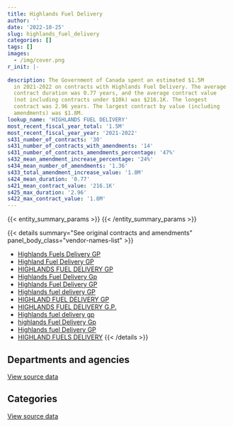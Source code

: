 ```yaml
---
title: Highlands Fuel Delivery
author: ''
date: '2022-10-25'
slug: highlands_fuel_delivery
categories: []
tags: []
images:
  - /img/cover.png
r_init: |-
  
description: The Government of Canada spent an estimated $1.5M
  in 2021-2022 on contracts with Highlands Fuel Delivery. The average
  contract duration was 0.77 years, and the average contract value
  (not including contracts under $10k) was $216.1K. The longest
  contract was 2.96 years. The largest contract by value (including
  amendments) was $1.8M.
lookup_name: 'HIGHLANDS FUEL DELIVERY'
most_recent_fiscal_year_total: '1.5M'
most_recent_fiscal_year_year: '2021-2022'
s431_number_of_contracts: '30'
s431_number_of_contracts_with_amendments: '14'
s431_number_of_contracts_amendments_percentage: '47%'
s432_mean_amendment_increase_percentage: '24%'
s434_mean_number_of_amendments: '1.36'
s433_total_amendment_increase_value: '1.8M'
s424_mean_duration: '0.77'
s421_mean_contract_value: '216.1K'
s425_max_duration: '2.96'
s422_max_contract_value: '1.8M'
---
```


<script src="/rmarkdown-libs/htmlwidgets/htmlwidgets.js"></script>
<link href="/rmarkdown-libs/datatables-css/datatables-crosstalk.css" rel="stylesheet" />
<script src="/rmarkdown-libs/datatables-binding/datatables.js"></script>
<script src="/rmarkdown-libs/jquery/jquery-3.6.0.min.js"></script>
<link href="/rmarkdown-libs/dt-core-bootstrap/css/dataTables.bootstrap.min.css" rel="stylesheet" />
<link href="/rmarkdown-libs/dt-core-bootstrap/css/dataTables.bootstrap.extra.css" rel="stylesheet" />
<script src="/rmarkdown-libs/dt-core-bootstrap/js/jquery.dataTables.min.js"></script>
<script src="/rmarkdown-libs/dt-core-bootstrap/js/dataTables.bootstrap.min.js"></script>
<link href="/rmarkdown-libs/crosstalk/css/crosstalk.min.css" rel="stylesheet" />
<script src="/rmarkdown-libs/crosstalk/js/crosstalk.min.js"></script>
<script src="/rmarkdown-libs/htmlwidgets/htmlwidgets.js"></script>
<link href="/rmarkdown-libs/datatables-css/datatables-crosstalk.css" rel="stylesheet" />
<script src="/rmarkdown-libs/datatables-binding/datatables.js"></script>
<script src="/rmarkdown-libs/jquery/jquery-3.6.0.min.js"></script>
<link href="/rmarkdown-libs/dt-core-bootstrap/css/dataTables.bootstrap.min.css" rel="stylesheet" />
<link href="/rmarkdown-libs/dt-core-bootstrap/css/dataTables.bootstrap.extra.css" rel="stylesheet" />
<script src="/rmarkdown-libs/dt-core-bootstrap/js/jquery.dataTables.min.js"></script>
<script src="/rmarkdown-libs/dt-core-bootstrap/js/dataTables.bootstrap.min.js"></script>
<link href="/rmarkdown-libs/crosstalk/css/crosstalk.min.css" rel="stylesheet" />
<script src="/rmarkdown-libs/crosstalk/js/crosstalk.min.js"></script>

{{< entity_summary_params >}}
{{< /entity_summary_params >}}

{{< details summary="See original contracts and amendments" panel_body_class="vendor-names-list" >}}
- [Highlands Fuels Delivery GP](https://search.open.canada.ca/en/ct/?sort=contract_value_f%20desc&page=1&search_text=%22Highlands%20Fuels%20Delivery%20GP%22)
- [Highland Fuel Delivery GP](https://search.open.canada.ca/en/ct/?sort=contract_value_f%20desc&page=1&search_text=%22Highland%20Fuel%20Delivery%20%20GP%22)
- [HIGHLANDS FUEL DELIVERY GP](https://search.open.canada.ca/en/ct/?sort=contract_value_f%20desc&page=1&search_text=%22HIGHLANDS%20FUEL%20DELIVERY%20GP%22)
- [Highlands Fuel Delivery Gp](https://search.open.canada.ca/en/ct/?sort=contract_value_f%20desc&page=1&search_text=%22Highlands%20Fuel%20Delivery%20Gp%22)
- [Highlands Fuel Delivery GP](https://search.open.canada.ca/en/ct/?sort=contract_value_f%20desc&page=1&search_text=%22Highlands%20Fuel%20Delivery%20GP%22)
- [Highlands fuel delivery GP](https://search.open.canada.ca/en/ct/?sort=contract_value_f%20desc&page=1&search_text=%22Highlands%20fuel%20delivery%20GP%22)
- [HIGHLAND FUEL DELIVERY GP](https://search.open.canada.ca/en/ct/?sort=contract_value_f%20desc&page=1&search_text=%22HIGHLAND%20FUEL%20DELIVERY%20GP%22)
- [HIGHLANDS FUEL DELIVERY G.P.](https://search.open.canada.ca/en/ct/?sort=contract_value_f%20desc&page=1&search_text=%22HIGHLANDS%20FUEL%20DELIVERY%20G.P.%22)
- [Highlands fuel delivery gp](https://search.open.canada.ca/en/ct/?sort=contract_value_f%20desc&page=1&search_text=%22Highlands%20fuel%20delivery%20gp%22)
- [highlands Fuel Delivery Gp](https://search.open.canada.ca/en/ct/?sort=contract_value_f%20desc&page=1&search_text=%22highlands%20Fuel%20Delivery%20Gp%22)
- [Highlands fuel Delivery GP](https://search.open.canada.ca/en/ct/?sort=contract_value_f%20desc&page=1&search_text=%22Highlands%20fuel%20Delivery%20GP%22)
- [HIGHLAND FUELS DELIVERY](https://search.open.canada.ca/en/ct/?sort=contract_value_f%20desc&page=1&search_text=%22HIGHLAND%20FUELS%20DELIVERY%22)
{{< /details >}}

## Departments and agencies

<div id="htmlwidget-1" style="width:100%;height:auto;" class="datatables html-widget"></div>
<script type="application/json" data-for="htmlwidget-1">{"x":{"style":"bootstrap","filter":"none","vertical":false,"data":[["<a href=\"/departments/dnd-mdn/\">National Defence<\/a>","<a href=\"/departments/nrc-cnrc/\">National Research Council Canada<\/a>","<a href=\"/departments/pwgsc-tpsgc/\">Public Services and Procurement Canada<\/a>"],[null,34500,307842.4],[1061990.38,44965,419241.92],[2241267.98,31116.99,467092.92],[1006296.83,11077.47,484342.92]],"container":"<table class=\"table table-striped table-hover row-border order-column display\">\n  <thead>\n    <tr>\n      <th>Department<\/th>\n      <th>2018-2019<\/th>\n      <th>2019-2020<\/th>\n      <th>2020-2021<\/th>\n      <th>2021-2022<\/th>\n    <\/tr>\n  <\/thead>\n<\/table>","options":{"order":[[4,"desc"]],"pageLength":10,"autoWidth":true,"columnDefs":[{"targets":1,"render":"function(data, type, row, meta) {\n    return type !== 'display' ? data : DTWidget.formatCurrency(data, \"$\", 2, 3, \",\", \".\", true, null);\n  }"},{"targets":2,"render":"function(data, type, row, meta) {\n    return type !== 'display' ? data : DTWidget.formatCurrency(data, \"$\", 2, 3, \",\", \".\", true, null);\n  }"},{"targets":3,"render":"function(data, type, row, meta) {\n    return type !== 'display' ? data : DTWidget.formatCurrency(data, \"$\", 2, 3, \",\", \".\", true, null);\n  }"},{"targets":4,"render":"function(data, type, row, meta) {\n    return type !== 'display' ? data : DTWidget.formatCurrency(data, \"$\", 2, 3, \",\", \".\", true, null);\n  }"},{"width":"16%","targets":[1,2,3,4]},{"className":"dt-right","targets":[1,2,3,4]}],"orderClasses":false}},"evals":["options.columnDefs.0.render","options.columnDefs.1.render","options.columnDefs.2.render","options.columnDefs.3.render"],"jsHooks":[]}</script>
<p class="text-right">
<a href="https://github.com/GoC-Spending/contracts-data/tree/main/data/out/vendors/highlands_fuel_delivery/summary_by_fiscal_year_by_department.csv" class="source-data-link btn btn-link">View source data</a>
</p>

## Categories

<div id="htmlwidget-2" style="width:100%;height:auto;" class="datatables html-widget"></div>
<script type="application/json" data-for="htmlwidget-2">{"x":{"style":"bootstrap","filter":"none","vertical":false,"data":[["<a href=\"/categories/facilities_and_construction/\">Facilities and construction<\/a>","<a href=\"/categories/defence/\">Defence<\/a>","<a href=\"/categories/transportation_and_logistics/\">Transportation and logistics<\/a>","<a href=\"/categories/industrial_products_and_services/\">Industrial products and services<\/a>"],[null,null,342342.4,null],[null,1061990.38,464206.92,null],[31116.99,2241267.98,467092.92,null],[null,1006296.83,484342.92,11077.47]],"container":"<table class=\"table table-striped table-hover row-border order-column display\">\n  <thead>\n    <tr>\n      <th>Category<\/th>\n      <th>2018-2019<\/th>\n      <th>2019-2020<\/th>\n      <th>2020-2021<\/th>\n      <th>2021-2022<\/th>\n    <\/tr>\n  <\/thead>\n<\/table>","options":{"order":[[4,"desc"]],"dom":"t","pageLength":30,"autoWidth":true,"columnDefs":[{"targets":1,"render":"function(data, type, row, meta) {\n    return type !== 'display' ? data : DTWidget.formatCurrency(data, \"$\", 2, 3, \",\", \".\", true, null);\n  }"},{"targets":2,"render":"function(data, type, row, meta) {\n    return type !== 'display' ? data : DTWidget.formatCurrency(data, \"$\", 2, 3, \",\", \".\", true, null);\n  }"},{"targets":3,"render":"function(data, type, row, meta) {\n    return type !== 'display' ? data : DTWidget.formatCurrency(data, \"$\", 2, 3, \",\", \".\", true, null);\n  }"},{"targets":4,"render":"function(data, type, row, meta) {\n    return type !== 'display' ? data : DTWidget.formatCurrency(data, \"$\", 2, 3, \",\", \".\", true, null);\n  }"},{"width":"16%","targets":[1,2,3,4]},{"className":"dt-right","targets":[1,2,3,4]}],"orderClasses":false,"lengthMenu":[10,25,30,50,100]}},"evals":["options.columnDefs.0.render","options.columnDefs.1.render","options.columnDefs.2.render","options.columnDefs.3.render"],"jsHooks":[]}</script>
<p class="text-right">
<a href="https://github.com/GoC-Spending/contracts-data/tree/main/data/out/vendors/highlands_fuel_delivery/summary_by_fiscal_year_by_category.csv" class="source-data-link btn btn-link">View source data</a>
</p>
